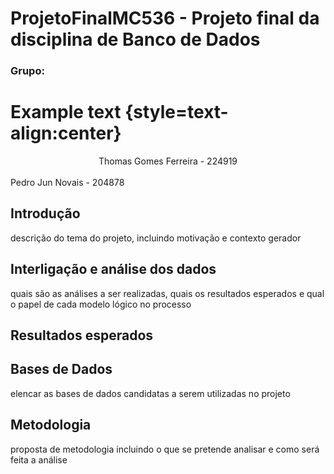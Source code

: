 # ProjetoFinalMC536 - Projeto final da disciplina de Banco de Dados
### Grupo:

# Example text {style=text-align:center}
<center> Thomas Gomes Ferreira - 224919 </center></br>
Pedro Jun Novais - 204878

## Introdução
descrição do tema do projeto, incluindo motivação e contexto gerador

## Interligação e análise dos dados  
quais são as análises a ser realizadas, quais os resultados esperados e qual o papel de
cada modelo lógico no processo

## Resultados esperados

## Bases de Dados
elencar as bases de dados candidatas a serem utilizadas no projeto

## Metodologia
proposta de metodologia incluindo o que se pretende analisar e como será feita a
análise


